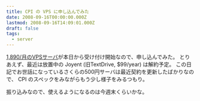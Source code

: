 ```yaml
---
title: CPI の VPS に申し込んでみた
date: 2008-09-16T00:00:00.000Z
lastmod: 2008-09-16T14:09:01.000Z
draft: false
tags:
  - server
---
```


[1,890/月のVPSサーバ](http://www.scalable.jp/service/list.html)が本日から受け付け開始なので、申し込んでみた。 とりあえず、最近は放置中の Joyent (旧TextDrive, $99/year) は解約予定。 この日記でお世話になっているさくらの500円サーバは最近契約を更新したばかりなので、 CPI のスペックをみながらもう少し様子をみるつもり。

振り込みなので、使えるようになるのは今週末くらいかな。
